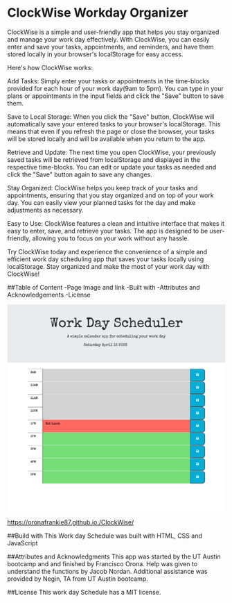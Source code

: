 # ClockWise Workday Organizer
ClockWise is a simple and user-friendly app that helps you stay organized and manage your work day effectively. With ClockWise, you can easily enter and save your tasks, appointments, and reminders, and have them stored locally in your browser's localStorage for easy access.

Here's how ClockWise works:

Add Tasks: Simply enter your tasks or appointments in the time-blocks provided for each hour of your work day(9am to 5pm). You can type in your plans or appointments in the input fields and click the "Save" button to save them.

Save to Local Storage: When you click the "Save" button, ClockWise will automatically save your entered tasks to your browser's localStorage. This means that even if you refresh the page or close the browser, your tasks will be stored locally and will be available when you return to the app.

Retrieve and Update: The next time you open ClockWise, your previously saved tasks will be retrieved from localStorage and displayed in the respective time-blocks. You can edit or update your tasks as needed and click the "Save" button again to save any changes.

Stay Organized: ClockWise helps you keep track of your tasks and appointments, ensuring that you stay organized and on top of your work day. You can easily view your planned tasks for the day and make adjustments as necessary.

Easy to Use: ClockWise features a clean and intuitive interface that makes it easy to enter, save, and retrieve your tasks. The app is designed to be user-friendly, allowing you to focus on your work without any hassle.

Try ClockWise today and experience the convenience of a simple and efficient work day scheduling app that saves your tasks locally using localStorage. Stay organized and make the most of your work day with ClockWise! 

##Table of Content 
-Page Image and link
-Built with 
-Attributes and Acknowledgements
-License

![Getting Started](./assets/images/Webpage%20screen%20capture.png)

https://oronafrankie87.github.io./ClockWise/



##Build with 
  This Work day Schedule was built with HTML, CSS and JavaScript

##Attributes and Acknowledgments
  This app was started by the UT Austin bootcamp and and finished by Francisco Orona.  Help was given to understand the functions by Jacob Nordan.  Additional assistance was provided by Negin, TA from UT Austin bootcamp.

 ##License
  This work day Schedule has a MIT license. 
